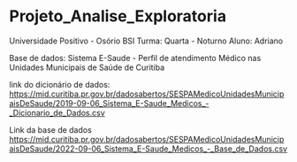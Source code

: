 # Projeto_Analise_Exploratoria

Universidade Positivo - Osório
BSI
Turma: Quarta - Noturno
Aluno: Adriano


Base de dados: Sistema E-Saude - Perfil de atendimento Médico nas Unidades Municipais de Saúde de Curitiba

link do dicionário de dados:
https://mid.curitiba.pr.gov.br/dadosabertos/SESPAMedicoUnidadesMunicipaisDeSaude/2019-09-06_Sistema_E-Saude_Medicos_-_Dicionario_de_Dados.csv

Link da base de dados
https://mid.curitiba.pr.gov.br/dadosabertos/SESPAMedicoUnidadesMunicipaisDeSaude/2022-09-06_Sistema_E-Saude_Medicos_-_Base_de_Dados.csv
